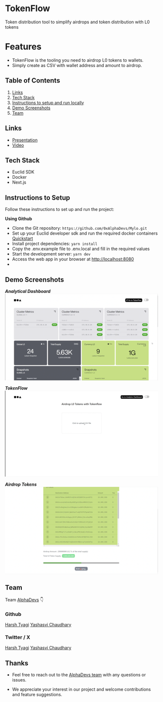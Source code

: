 # TokenFlow

Token distribution tool to simplify airdrops and token distribution with L0 tokens

# Features

- TokenFlow is the tooling you need to airdrop L0 tokens to wallets.
- Simply create as CSV with wallet address and amount to airdrop.

## Table of Contents

1. [Links](#links)
2. [Tech Stack](#tech-stack)
3. [Instructions to setup and run locally ](#instructions-to-setup)
4. [Demo Screenshots](#demo-screenshots)
5. [Team](#team)

## Links

- [Presentation](https://www.canva.com/design/)
- [Video](https://youtu.be/)

## Tech Stack

- Euclid SDK
- Docker
- Next.js

## Instructions to Setup

Follow these instructions to set up and run the project:

**Using Github**

- Clone the Git repository: `https://github.com/0xAlphaDevs/Mylo.git`
- Set up your Euclid developer sdk and run the required docker containers [Quickstart](https://docs.constellationnetwork.io/sdk/guides/quick-start/)
- Install project dependencies: `yarn install`
- Copy the .env.example file to .env.local and fill in the required values
- Start the development server: `yarn dev`
- Access the web app in your browser at [http://localhost:8080](http://localhost:8080)
-

## Demo Screenshots

**_Analytical Dashboard_**
![image](/public/appDemo/analytical-dashboard.png)

**_TokenFlow_**
![image](/public/appDemo/tokenflow.png)

**_Airdrop Tokens_**
![image](/public/appDemo/airdropping.png)

## Team

Team [AlphaDevs](https://www.alphadevs.dev) 👇

### Github

[Harsh Tyagi](https://github.com/mr-harshtyagi)
[Yashasvi Chaudhary](https://github.com/0xyshv)

### Twitter / X

[Harsh Tyagi](https://twitter.com/0xmht)
[Yashasvi Chaudhary](https://twitter.com/0xyshv)

## Thanks

- Feel free to reach out to the [AlphaDevs team](https://www.alphadevs.dev) with any questions or issues.

- We appreciate your interest in our project and welcome contributions and feature suggestions.
